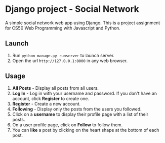 # Django project - Social Network
A simple social network web app using Django. This is a project assignment for CS50 Web Programming with Javascript and Python.

## Launch
1. Run `python manage.py runserver` to launch server.
2. Open the url `http://127.0.0.1:8000` in any web browser.

## Usage
1. **All Posts** - Display all posts from all users.  
2. **Log In** - Log in with your username and password. If you don't have an account, click **Register** to create one.  
3. **Register** - Create a new account.  
4. **Following** - Display only the posts from the users you followed.  
5. Click on a **username** to display their profile page with a list of their posts.  
6. On a user profile page, click on **Follow** to follow them.  
7. You can **like** a post by clicking on the heart shape at the bottom of each post.  


